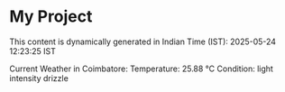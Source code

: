 # My Project

This content is dynamically generated in Indian Time (IST): 2025-05-24 12:23:25 IST


Current Weather in Coimbatore:
Temperature: 25.88 °C
Condition: light intensity drizzle
